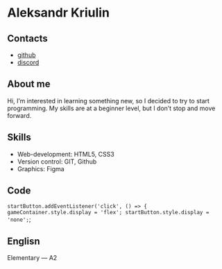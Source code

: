 
# Aleksandr Kriulin

## Contacts
* [github](https://github.com/aleksandr2639)
* [discord](https://discord.com/channels/@me)

## About me
Hi, I’m interested in learning something new, so I decided to try to start programming. My skills are at a beginner level, but I don’t stop and move forward. 

## Skills
* Web-development: HTML5, CSS3
* Version control: GIT, Github
* Graphics: Figma

## Code
`startButton.addEventListener('click', () => { gameContainer.style.display = 'flex'; startButton.style.display = 'none';`;

## Englisn
Elementary — A2